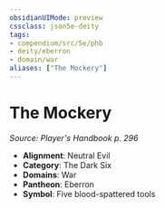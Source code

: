```yaml
---
obsidianUIMode: preview
cssclass: json5e-deity
tags:
- compendium/src/5e/phb
- deity/eberron
- domain/war
aliases: ["The Mockery"]
---
```

# The Mockery
*Source: Player's Handbook p. 296* 

- **Alignment**: Neutral Evil
- **Category**: The Dark Six
- **Domains**: War
- **Pantheon**: Eberron
- **Symbol**: Five blood-spattered tools